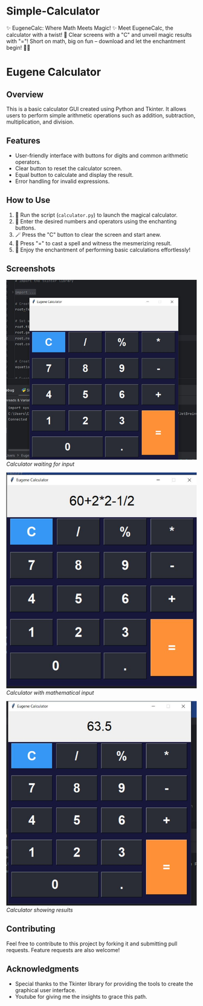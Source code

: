 # Simple-Calculator
✨ EugeneCalc: Where Math Meets Magic! ✨  Meet EugeneCalc, the calculator with a twist! 🚀 Clear screens with a "C" and unveil magic results with "="!  Short on math, big on fun – download and let the enchantment begin! 🔢✨


# Eugene Calculator

## Overview
This is a basic calculator GUI created using Python and Tkinter. It allows users to perform simple arithmetic operations such as addition, subtraction, multiplication, and division.

## Features
- User-friendly interface with buttons for digits and common arithmetic operators.
- Clear button to reset the calculator screen.
- Equal button to calculate and display the result.
- Error handling for invalid expressions.

## How to Use
1. 🚀 Run the script (`calculator.py`) to launch the magical calculator.
2. 🌟 Enter the desired numbers and operators using the enchanting buttons.
3. 🪄 Press the "C" button to clear the screen and start anew.
4. 🎇 Press "=" to cast a spell and witness the mesmerizing result.
5. 🎉 Enjoy the enchantment of performing basic calculations effortlessly!


## Screenshots
![Calculator Screenshot 1](https://github.com/Eugassmo14/SImple-Calculator/blob/bb13f3d955cf5e7b8bca78790add7496f5cbe558/Simple%20Calc.JPG)
*Calculator waiting for input*

![Calculator Screenshot 2](https://github.com/Eugassmo14/SImple-Calculator/blob/c02a168e32872bfc4e632a9bed2d0d8f12ef7146/Simple%20Calc%20with%20input.JPG)
*Calculator with mathematical input*

![Calculator Screenshot 2](https://github.com/Eugassmo14/SImple-Calculator/blob/b58b353fa4cb53e42a2dedc541244465c654ab41/Simple%20Calc%20with%20results.JPG)
*Calculator showing results*


## Contributing
Feel free to contribute to this project by forking it and submitting pull requests. Feature requests are also welcome!

## Acknowledgments
- Special thanks to the Tkinter library for providing the tools to create the graphical user interface.
- Youtube for giving me the insights to grace this path.

